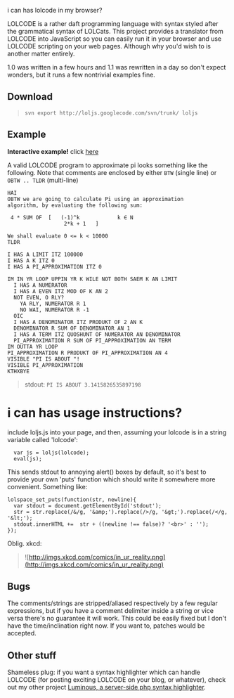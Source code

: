 i can has lolcode in my browser?

LOLCODE is a rather daft programming language with syntax styled after the grammatical syntax of LOLCats. This project provides a translator from LOLCODE into JavaScript so you can easily run it in your browser and use LOLCODE scripting on your web pages. Although why you'd wish to is another matter entirely.

1.0 was written in a few hours and 1.1 was rewritten in a day so don't expect wonders, but it runs a few nontrivial examples fine.



## Download ##
> `svn export http://loljs.googlecode.com/svn/trunk/ loljs`


## Example ##
**Interactive example!** click [here](http://www.asgaard.co.uk/misc/loljs)

A valid LOLCODE program to approximate pi looks something like the following. Note that comments are enclosed by either `BTW` (single line)  or `OBTW .. TLDR` (multi-line)

```
HAI
OBTW we are going to calculate Pi using an approximation 
algorithm, by evaluating the following sum:

 4 * SUM OF  [   (-1)^k            k ∈ N 
                  2*k + 1   ]

We shall evaluate 0 <= k < 10000
TLDR

I HAS A LIMIT ITZ 100000
I HAS A K ITZ 0
I HAS A PI_APPROXIMATION ITZ 0

IM IN YR LOOP UPPIN YR K WILE NOT BOTH SAEM K AN LIMIT
  I HAS A NUMERATOR
  I HAS A EVEN ITZ MOD OF K AN 2
  NOT EVEN, O RLY?
    YA RLY, NUMERATOR R 1
    NO WAI, NUMERATOR R -1
  OIC
  I HAS A DENOMINATOR ITZ PRODUKT OF 2 AN K
  DENOMINATOR R SUM OF DENOMINATOR AN 1
  I HAS A TERM ITZ QUOSHUNT OF NUMERATOR AN DENOMINATOR
  PI_APPROXIMATION R SUM OF PI_APPROXIMATION AN TERM
IM OUTTA YR LOOP
PI_APPROXIMATION R PRODUKT OF PI_APPROXIMATION AN 4
VISIBLE "PI IS ABOUT "!
VISIBLE PI_APPROXIMATION
KTHXBYE
```


> stdout: `PI IS ABOUT 3.1415826535897198`






# i can has usage instructions? #

include loljs.js into your page, and then, assuming your lolcode is in a string variable called 'lolcode':

```
  var js = loljs(lolcode);
  eval(js);
```

This sends stdout to annoying alert() boxes by default, so it's best to provide your own 'puts' function which should write it somewhere more convenient. Something like:

```
lolspace_set_puts(function(str, newline){
  var stdout = document.getElementById('stdout');
  str = str.replace(/&/g, '&amp;').replace(/>/g, '&gt;').replace(/</g, '&lt;');
  stdout.innerHTML +=  str + ((newline !== false)? '<br>' : '');
});
```




Oblig. xkcd:



> ![http://imgs.xkcd.com/comics/in_ur_reality.png](http://imgs.xkcd.com/comics/in_ur_reality.png)


## Bugs ##

The comments/strings are stripped/aliased respectively by a few regular expressions, but if you have a comment delimiter inside a string or vice versa there's no guarantee it will work. This could be easily fixed but I don't have the time/inclination right now. If you want to, patches would be accepted.


## Other stuff ##

Shameless plug: if you want a syntax highlighter which can handle LOLCODE (for posting exciting LOLCODE on your blog, or whatever), check out my other project [Luminous, a server-side php syntax highlighter](http://luminous.asgaard.co.uk).